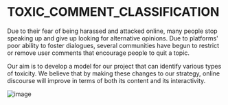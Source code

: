 # TOXIC_COMMENT_CLASSIFICATION
Due to their fear of being harassed and attacked online, many people stop speaking up and give up looking for alternative opinions. Due to platforms' poor ability to foster dialogues, several communities have begun to restrict or remove user comments that encourage people to quit a topic.

Our aim is to develop a model for our project that can identify various types of toxicity. We believe that by making these changes to our strategy, online discourse will improve in terms of both its content and its interactivity.

![image](https://github.com/1122Ma/TOXIC_COMMENT_CLASSIFICATION/assets/108218379/12ec4a65-15dc-4688-a7e0-7248b4868dcc)
